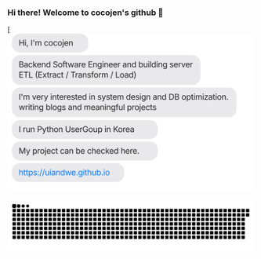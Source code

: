 ### Hi there! Welcome to cocojen's github 👋


[![](https://github.com/cocojen/cocojen/blob/main/chat.svg)


![](https://github.com/cocojen/cocojen/blob/output/github-contribution-grid-snake.svg)
